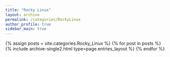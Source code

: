 ```yaml
---
title: "Rocky Linux"
layout: archive
permalink: /categories/RockyLinux
author_profile: true
sidebar_main: true
---
```



{% assign posts = site.categories.Rocky_Linux %}
{% for post in posts %} {% include archive-single2.html type=page.entries_layout %} {% endfor %}